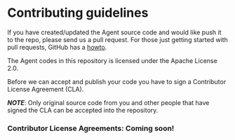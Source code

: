 # Contributing guidelines

If you have created/updated the Agent source code and would like push it to the repo, please send us a
pull request. For those just getting started with pull requests, GitHub has a
[howto](https://help.github.com/articles/using-pull-requests/).

The Agent codes in this repository is licensed under the Apache License 2.0.

Before we can accept and publish your code you have to sign a Contributor License Agreement (CLA).

***NOTE***: Only original source code from you and other people that have signed the CLA can be accepted into the repository.
### Contributor License Agreements: Coming soon!
